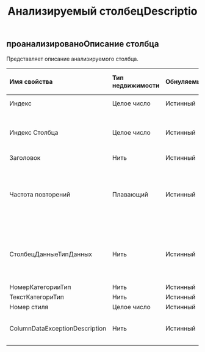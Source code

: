 ﻿---
title: Анализируемый столбецDescriptio
second_title: Aspose.Cells Cloud Documen
type: docs
url: /ru/specification/model/analyzedcolumndescription/
description: "Aspose.Cells Спецификация облачной модели: AnalysedColumnDescription. Легко обрабатывайте Excel и другие документы электронных таблиц с помощью таких функций, как открытие, создание, редактирование, разделение, слияние, сравнение и преобразование."
kwords: Excel, Office, электронная таблица, Cloud REST API, анализируемый столбецописание
weight: 50
---
## **проанализированоОписание столбца**

 Представляет описание анализируемого столбца.

| Имя свойства| Тип недвижимости| Обнуляемый| Только чтение| Значение по умолчанию| Описание|
|:- |:- |:- |:- |:- |:- |
| Индекс| Целое число| Истинный| ЛОЖЬ|| Индекс столбца.|
| Индекс Столбца| Целое число| Истинный| ЛОЖЬ|| Истинное значение индекса позиции столбца.|
| Заголовок| Нить| Истинный| ЛОЖЬ|||
| Частота повторений| Плавающий| Истинный| ЛОЖЬ|| Когда частота повторений высока, можно ли просматривать ее как групповой дисплей?|
| СтолбецДанныеТипДанных| Нить| Истинный| ЛОЖЬ|| Тип столбца определяется, а атрибуты столбца определяются после анализа данных.|
| НомерКатегорииТип| Нить| Истинный| ЛОЖЬ|||
| ТекстКатегориТип| Нить| Истинный| ЛОЖЬ|||
| Номер стиля| Целое число| Истинный| ЛОЖЬ|||
| ColumnDataExceptionDescription| Нить| Истинный| ЛОЖЬ|| Описание исключения данных столбца.|

